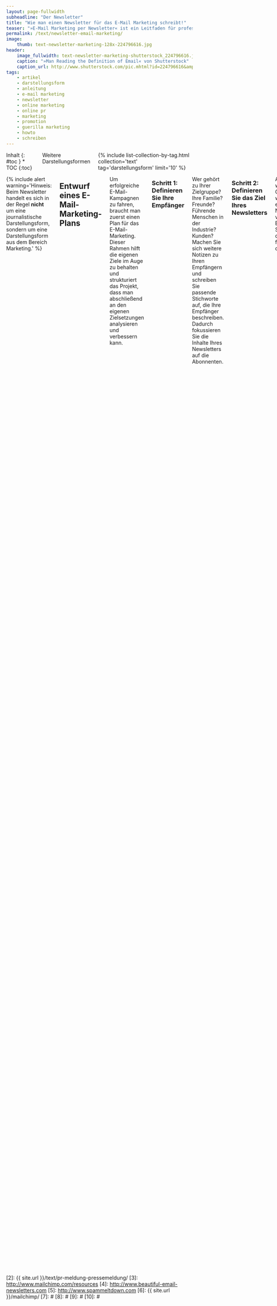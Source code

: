 ```yaml
---
layout: page-fullwidth
subheadline: "Der Newsletter"
title: "Wie man einen Newsletter für das E-Mail Marketing schreibt!"
teaser: "»E-Mail Marketing per Newsletter« ist ein Leitfaden für professionelles Online-Marketing. Neben einem E-Mail-Marketing-Plan erläutert das HowTo technische Hürden und typische Anfängerfehler."
permalink: /text/newsletter-email-marketing/
image:
    thumb: text-newsletter-marketing-128x-224796616.jpg
header:
    image_fullwidth: text-newsletter-marketing-shutterstock_224796616.jpg
    caption: "»Man Reading the Definition of Email« von Shutterstock"
    caption_url: http://www.shutterstock.com/pic.mhtml?id=224796616&amp;src=id
tags:
    - artikel
    - darstellungsform
    - anleitung
    - e-mail marketing
    - newsletter
    - online marketing
    - online pr
    - marketing
    - promotion
    - guerilla marketing
    - howto
    - schreiben
---
```

<div class="row">
<div class="medium-5 medium-push-7 columns" markdown="1">
<div class="panel radius" markdown="1">
Inhalt
{: #toc }
*  TOC
{:toc}
</div>

<div class="font-size-h4 b10 sans">Weitere Darstellungsformen</div>
{% include list-collection-by-tag.html collection='text' tag='darstellungsform' limit='10' %}


</div><!-- /.medium-5.columns -->
<div class="medium-7 medium-pull-5 columns" markdown="1">

{% include alert warning='Hinweis:  Beim Newsletter handelt es sich in der Regel <strong>nicht</strong> um eine journalistische Darstellungsform, sondern um eine Darstellungsform aus dem Bereich Marketing.' %}



## Entwurf eines E-Mail-Marketing-Plans

Um erfolgreiche E-Mail-Kampagnen zu fahren, braucht man zuerst einen Plan für das E-Mail-Marketing. Dieser Rahmen hilft die eigenen Ziele im Auge zu behalten und strukturiert das Projekt, dass man abschließend an den eigenen Zielsetzungen analysieren und verbessern kann.


### Schritt 1: Definieren Sie Ihre Empfänger

Wer gehört zu Ihrer Zielgruppe? Ihre Familie? Freunde? Führende Menschen in der Industrie? Kunden? Machen Sie sich weitere Notizen zu Ihren Empfängern und schreiben Sie passende Stichworte auf, die Ihre Empfänger beschreiben. Dadurch fokussieren Sie die Inhalte Ihres Newsletters auf die Abonnenten.


### Schritt 2: Definieren Sie das Ziel Ihres Newsletters

Aus welchem Grund wollen Sie einen Newsletter verschicken? Beantworten Sie sich dazu die folgenden drei Fragen:

1.  Warum wollen meine Empfänger von mir hören?
3.  Welche hilfreichen Informationen kann ich meinen Empfängern bieten?
5.  Was will ich mit meinen Newsletter erreichen?


### Schritt 3: Beschreiben Sie Ihr Ziel

Das Definieren von Zielen ist ein wichtiger Teil des Marketing-Plans. Wenn Sie sich Ziele für Ihren Newsletter stecken, können Sie anschließend besser überprüfen, ob Sie diese auch erreicht haben. Wollen Sie die Anzahl von Empfängern vergrößern? Wollen Sie bessere Klickzahlen für Ihre Website erreichen? Der Start ist schwierig und zuerst sollte das Ziel sein, eine konstante und loyale Leserschaft aufzubauen. Sie werden nicht sofort Effekte des Newsletters spüren.

Wenn Sie jedoch qualitativ hochwertige Newsletter produzieren, profitieren Sie auf lange Sicht und Erfolge mehren sich dann mit der Zeit. Betreiben Sie ein wenig Brainstorming und fragen Sie sich, was Sie in den nächsten sechs Monaten erreichen wollen. Dann schreiben Sie sich drei Dinge auf:

1.  Wie lautet das Ziel?
3.  Wie erreiche ich das Ziel?
5.  Wie messe ich den Erfolg?


### Schritt 4: Legen Sie die Frequenz für den Versand fest

Setzen Sie sich mit Ihrem Kalender hin und fragen Sie sich: Welche Taktung bzw. Frequenz ist für den Newsletter bzw. Ihre Empfänger sinnvoll? Empfehlenswert ist es, den Newsletter zumindest einmal pro Monat zu verschicken. Fühlen Sie sich jedoch nicht genötigt einen Newsletter zu verschicken, wenn es nichts Wissenswertes zu berichten gibt.

Vermeiden Sie jedoch eine zu große Zeitspanne. Einige Ihrer Abonnenten könnten vergessen haben, dass Sie sich für Ihren Newsletter persönlich entschieden haben. Verschicken Sie auch Ihren Newsletter auch nicht in einer zu hohen Frequenz, da dass ein Gefühl von Spamming beim Empfänger hinterlässt.


![]({{ site.urlimg }}text-email-marketing.jpg)

### Schritt 5: Erstellen Sie einen Zeitplan

Im letzten Schritt müssen Sie noch festlegen, wann Sie ihren Newsletter verschicken. Nehmen Sie sich Ihren Kalender zur Brust und legen Sie eine Deadline fest, wann welcher Arbeitsschritt abgearbeitet sein muss. Ein Plan könnte z.B. so aussehen:

Tag 1
:   Legen Sie die Themen für den nächsten Newsletter fest und welche Bilder/Fotos/Grafiken Sie nutzen könnten.

Tag 2
:   Schreiben Sie die Texte für Ihren Newsletter und suchen Sie Bilder/Fotos/Grafiken heraus.

Tag 3
:   Erstellen Sie den Newsletter mit Ihrer Software und checken Sie die Inhalte auf grammatikalische Fehler, Rechtschreibung und Design und schicken Sie TestE-Mails an sich selbst, um die Qualität des Newsletters zu überprüfen.

Tag 4
:   Verschicken Sie Ihren neuen Newsletter.



## Typische Anfängerfehler

1.  Sie haben keine Erlaubnis für die Verwendung einer E-Mail-Adresse einen Newsletter zu schicken, weil der Empfänger sich nicht selbstständig in den Newsletter eingetragen hat bzw. seine Erlaubnis gegeben hat, ihm Newsletter zuzustellen.
3.  Transactional E-Mails sind nicht das Gleiche wie ein Newsletter. Trennen Sie Ihren e-commerce-Bereich deutlich gegen den Marketing-Bereich ab, damit Sie nicht Ihre Kunden verunsichern und im schlimmsten Fall verlieren.
5.  Einer – wenn nicht der größte Fehler – bei einer E-Mail-Kampagne ist Hektik, Zeitdruck und eine fehlende Planung. Verschicken Sie keinen Newsletter unter Zeitdruck. Dadurch vermeiden Sie überflüssige Fehler. Denn eine fehlende Planung wirkt sich kontraproduktiv aus und stellt Ihre Produkte womöglich sogar falsch dar. Im schlimmsten Fall erreicht die Kampagne nicht die richtigen Adressaten oder die Abonnenten bestellen den unzureichenden Newsletter gleich ab.
7.  Machen Sie nicht den Fehler und denken, dass die Leute von Ihnen hören wollen. Wollen Sie einen Pitch vermarkten, dann verschicken Sie lieber persönliche E-Mails und nehmen Sie so Kontakt auf. Aber spammen Sie nicht ungefragt Ihr Umfeld zu.
9.  Selbst wenn Sie E-Mail-Adressen korrekt eingesammelt haben und Interessenten Ihren Newsletter selbstständig abonniert haben, kann es vorkommen, dass diese ihren Newsletter als Spam melden. Das liegt dann in der Regel an der Tatsache, dass die Abonnenten Ihre Einwilligung vergessen haben, weil diese bereits Monate zurückliegt. Seien Sie deshalb vorsichtig, beim unregelmäßigen Versand von Newslettern.
11.  Kaufen Sie keine E-Mail-Adressen Dritter. Denn sollten Sie den Adressaten einfach einen Newsletter zustellen, kann dieser leicht als Spam eingestuft werden. Außerdem schaden Sie Ihrer Marke, wenn Sie unerlaubt E-Mails an Ihnen Unbekannte Adressaten verschicken.
13.  Treffen Sie den richtigen Ton in ihren Newslettern und fragen Sie sich: Was würden meine Kunden in dem Newsletter interessieren? Was hilft Ihnen weiter? Welche Inhalte erwarten Sie von diesem Newsletter? Schreiben Sie also nicht wie ein Autoverkäufer und beherzigen Sie folgende Punkte:  

* Übertreiben Sie nicht die Verwendung von Ausrufezeichen!!!!!!!!!
* SCHREIEN SIE IHRE KUNDEN IM NEWSLETTER NICHT PERMANENT IN GROSSBUCHSTABEN AN!
* Konvertieren Sie den Newsletter in korrektes HTML und kopieren Sie den Text nicht einfach aus ihrem Word-Dokument »rüber«.
* Gestalten Sie Ihren Newsletter einheitlich und benutzen Sie bitte nicht <strong><span style="color: #fabb00;">alle</span> <span style="color: #00792c;">Farben</span> <span style="color: #005380;">des</span> <span style="color: #900055;">Regenbogens</span></strong> innerhalb des Textes.
* Benutzen Sie nie das Wort »Test« in der Betreffzeile.
* Verschicken Sie keinen Newsletter, der nur aus einem Bild ohne Text besteht.

14.  Benutzen Sie als Absender Ihres Newsletters nicht eine persönliche E-Mail-Adresse. Verschicken Sie einen Newsletter, dann vermeiden Sie Reply-Adressen wie GMX, Yahoo!, Hotmail oder GooglE-Mail. Benutzen Sie eine E-Mail-Adresse, die Ihre Firma bzw. Ihr Produkt widerspiegelt.
15.  Nach dem Newsletter, ist vor dem nächsten Newsletter. Verbessern Sie kontinuierlich Ihren Newsletter und analysieren Sie Ihre Kampagnen. Benutzen Sie Statistikwerkzeuge, um Ihre Empfänger und deren Interessen besser kennenzulernen. Je besser Sie Ihre Empfänger kennen und auf Ihre Wünschen eingehen, desto effektiver sind Ihre Kampagnen.



## Wie man den E-Mail-Verteiler weiter ausbaut

<figure>
<img src="{{ site.urlimg }}text-email-marketing-shutterstock_248957974.png">
<figcaption class="text-right"><a href="http://www.shutterstock.com/pic.mhtml?id=248957974&amp;src=id">»Newsletter illustration with laptop« von Shutterstock</a></figcaption>    
</figure>

Um die Reichweite seines eigenen Newsletters auszubauen, stehen zahlreiche Möglichkeiten zur Verfügung. Im Weiteren erkläre ich, wie Sie Ihren E-Mail-Verteiler weiter ausbauen.

1. Sammeln Sie über ein HTML-Formular neue Adressen an prominenter Stelle Ihrer Website. Je weniger Eingaben für den neuen Abonnenten notwendig sind, desto eher füllt er das Formular aus. Fragen Sie darum nur nach E-Mail-Adresse und Namen – oder nur nach der E-Mail-Adresse.
3. Überzeugen Sie mit Hilfe eines Newsletter-Archivs neugierige Besucher von der Qualität ihres Newsletters.
5. Erwähnen Sie ihren kostenlosen Newsletter auf Seminaren und Vorträgen und setzen Sie einen Link zum Anmeldeformular auf die letzte Seite Ihrer Präsentation.
7. Weisen Sie in ihrer E-Mail-Signatur und in der Signatur ihrer Mitarbeiter mit einem Link auf den Newsletter hin. Der Link in der Signatur sollte direkt auf das Anmeldeformular des Newsletters verweisen.
9. Fragen Sie jeden Interessenten und Kunden, der sich für ihr Produkt interessiert oder es kauft, ob er in ihren Newsletter-Verteiler aufgenommen werden will.
11. Bitten Sie oder verweisen Sie Ihre Leser und Empfänger darauf, den Newsletter Freunden weiterzuempfehlen.
13. Offerieren Sie ein relevantes und nützliches Geschenk als Gegenleistung für ein Newsletter-Abonnement.
15. Verlosen Sie Geschenke unter den Newsletter-Abonnenten und schreiben Sie auf Ihrer Website darüber.
17. Wenn Sie mit Kollegen und Kunden Visitenkarten austauschen, fragen Sie, ob Sie die E-Mail in Ihren Newsletter aufnehmen dürfen. Markieren Sie direkt diejenigen Adressen, die nicht an dem Newsletter interessiert sind. So beugen Sie vor, versehentlich jemanden ungefragt in den Newsletter aufzunehmen.
19. Verweisen Sie auf Briefumschlägen und -bögen auf den Newsletter per Link.
21. Bauen Sie einen Newsletter-Hinweis nach Artikel auf Ihrem Blog ein.
23. Erwähnen Sie den Newsletter auf ihren eigenen Flyern, Umschlägen oder auf ihrem Anrufbeantworter oder in der Warteschleife.
25. Drucken Sie regelmäßig Newsletter aus und legen Sie diese im Eingangsbereich Ihres Büros oder am Empfang zum mitnehmen aus.
27. Sammeln Sie E-Mail-Adressen nach Vorträgen über ein ausgedrucktes Formular.
29. Sammeln Sie bei einer Veranstaltung E-Mail-Adressen am Eingang/Eingangsbereich, wenn Kunden Tickets kaufen oder die Konferenz besuchen.


### Die Funktionsweise von HTML-E-Mails

Der Versand von HTML-E-Mails gestaltet sich alles andere als trivial. Besonders die verschiedenen E-Mail-Programme und Möglichkeiten eine HTML-E-Mail abzurufen erschweren das einheitliche Aussehen und die einwandfreie Darstellung eines HTML-Newsletters. Trotzdem empfiehlt sich die Verwendung von HTML-E-Mails, da heute mittlerweile die Meisten Abonnenten HTML-fähige Programme und Services nutzen. Trotzdem schadet ein gewisses Hintergrundwissen nicht, um Fehler zu vermeiden bzw. auszumerzen.


### Das Multipart/Alternative MIME Format

Der wichtigste technische Aspekt beim Versand von HTML-E-Mails ist die Tatsache, dass man nicht einfach eine HTML-Datei an die E-Mail anhängt. Auch reicht es nicht aus einfach HTML-Code in eine E-Mail hineinzukopieren. In den Standardeinstellungen verschicken die meisten Programme reine Text-E-Mails. Um jedoch HTML-E-Mails zu verschicken, muss das Programm gleichzeitig eine Text-E-Mail und eine HTML-E-Mail verschicken. Je nachdem, welches Format das Empfängerprogramm lesen kann, wird die Text- oder HTML-E-Mail angezeigt. Der Name für dieses Format lautet Multipart-Alternative-MIME.


### Über die Verwendung von Bilddateien in HTML-E-Mails

Der Hauptgrund HTML-E-Mails zu verschicken, ist die Möglichkeit Bilder in die E-Mail einzubauen. Um Bilder korrekt einzubauen, legt man sie zuerst auf einen Server im Web ab. Dann verweist man in der HTML-E-Mail auf diese Bilder. Je nach Einstellungen lädt das E-Mail-Programm des Empfängers die Bilder automatisch nach oder der Benutzer muss ausdrücklich den Download der Bilder bestätigen.

Durch den Upload von Grafiken auf eigene Server kann man E-Mails tracken. Denn über den Server, der die Bilder ausliefert, kann man herausfinden, ob die Grafiken und Bilder tatsächlich abgerufen werden. Diese Technik nutzen auch Spammer, um herauszufinden, ob eine E-Mail tatsächlich geöffnet wurde.

Baut man Bilder in eine HTML-E-Mail ein, sollte diese mit einem direkten Link auf die Datei geschehen. Z.B. so:

`<img src="http://www.ihredomain.de/images/logo.jpg">`

Aber nicht so:

`<img src="/images/logo.jpg">`


### Der eigentliche Versand der HTML-E-Mail

Verschickt man HTML-E-Mails an eine Gruppe von Empfängern, sollte man jede E-Mail einzeln an den jeweiligen Empfänger verschicken. Benutzt man das CC-Feld für sämtliche Adressen verrät man einerseits seinen kompletten Verteiler und stellt die Empfänger bloß und verhindert andererseits das individuelle Tracking.

Verschicken Sie HTML-Newsletter in Eigenregie nutzen Sie nie das CC-Feld für die Empfänger, sondern schützen Sie ihre Empfänger und benutzen Sie das BCC-Feld. Dieses verhindert das der jeweilige Empfänger alle anderen E-Mail-Adressaten mitbekommt.



## Das Double-Opt-In-Verfahren

Beim Double-Opt-In-Verfahren handelt es sich um ein Anmeldeverfahren, mit dem unterbunden werden soll, dass Menschen ohne ihr Einverständnis einen Newsletter erhalten. Hat ein User auf einer Website seine E-Mail-Adresse hinterlassen, um fortan einen Newsletter zu abonnieren, erhält er erst mal eine automatisch generierte E-Mail. Darin enthalten ist ein Bestätigungslink vor, mit dessen Aufruf das Abon­nement aktiviert wird. Auf diese Weise bestätigt der Newsletter-Abonnent also zwei Mal, dass er den Newsletter tatsächlich beziehen möchte. Dadurch wird verhindert, dass Fremde eine E-Mail-Adresse einfach aus Spaß oder Bosheit in einen E-Mail-Verteiler eintragen können. Wird nämlich die Nachfrage-E-Mail ignoriert, wird die E-Mail-Adresse so lange nicht in den Verteiler aufgenommen, bis der Link ange­klickt wird.

Natürlich hat dieses Verfahren auch einen Nachteil: Faule oder weniger motivierte Interessenten bleiben beim Double-Opt-In-Verfahren auf der Strecke, wenn sie nicht auf den Bestätigungslink klicken. Auch die Newsletter-Interessenten, die dieses Verfahren nicht kennen, werden eventuell abgeschreckt. Deshalb ist es besonders wichtig, den Vorgang so unkompliziert und einfach wie möglich zu halten.

Trotz dieser offensichtlichen Nachteile setzen alle professionellen Services und Newsletter-Anbieter auf dieses Verfahren. Ein fairer und korrekter Umgang mit Menschen zahlt sich am Ende immer aus. Deshalb verzichten Sie lieber auf ein paar weniger interessierte Leser, um die wirklich Neugierigen bei der Stange zu halten. Das Double-Opt-In-Verfahren haben alle regulären Onlineservices und fortgeschrittene Programme als Funktion integriert. Sie brauchen lediglich die Texte der Double-Opt-In-Nachrichten den eigenen Vorstellungen anzupassen, den Rest übernimmt der Service.



## Aufbau eines professionellen HTML-Newsletters

1.  Im Absenderfeld nennen Sie ihre Firma/Projekt mit Namen. Dadurch erkennen die Empfänger direkt, von wem die E-Mail verschickt wurde. Diese Auszeichnung verhindert, dass ihre E-Mails schnell vom Empfänger als Spam markiert werden.
3.  In die Betreffzeile schreiben Sie einen relevanten Titel. Professionelle und ernsthafte Newsletter kennzeichnen darüberhinaus E-Mails als Pressemeldung oder Pressetext in der Betreffzeile.
5.  Das An-Feld ihrer E-Mail sollte nicht die E-Mail-Adresse des Empfängers anzeigen, sondern seinen korrekten Namen.
7.  Jeder legale Newsletter beinhaltet einen Link, über welchen sich Empfänger direkt aus dem Newsletter-Verteiler austragen können. Natürlich wollen Sie nicht, dass Empfänger ihre E-Mail aus dem Verteiler nehmen. Sie können diese auch nicht festhalten. Erzeugen Sie Vertrauen, indem Sie in der Kopf- und spätestens in der Fußzeile einen Link präsentieren über welchen man den Newsletter abbestellen kann.
9.  Im Kopfbereich empfiehlt es sich einen Link »Diese E-Mail im Browser anzeigen« zu positionieren. Sollte wider Erwarten ein Empfänger eine HTML-E-Mail nicht lesen können, kann er sich über diesen Link den gesamten Newsletter im Browser anzeigen lassen. Dieser Link gibt dem Empfänger außerdem die Möglichkeit den Link zum jeweiligen Newsletter weiterzukommunizieren.
11.  Jeder Newsletter braucht ein Impressum mit ihren Konkaktdaten. Ein Impressum wird einerseits nach deutschem Recht verlangt, andererseits ermöglicht es Rückmeldungen und verleiht ihrem Newsletter einen seriösen Anstrich.
13.  Es ist eine gute Idee innerhalb des Newsletter noch eine Erinnerung für den Empfänger zu schreiben, die z.B. so lauten könnte: »Sie empfangen diesen Newsletter, weil Sie sich auf unserer Website dafür entschieden haben«. Wie bereits erwähnt, vergessen Empfänger über die Wochen und Monate, dass sie sich in ihren Newsletter eingetragen haben. Eine kleine Erinnerung hilft somit auf die Sprünge und verhindert den Klick auf Löschen oder Diese E-Mail als Spam markieren.
15.  Erstellen Sie bei größeren Newslettern ein Inhaltsverzeichnis, das im Kopfbereich der E-Mail anzeigt wird. Wenn Sie z.B. einen umfangreichen Newsletter mit den zehn neuesten Büchers des Verlages verschicken, hilft ein Inhaltsverzeichnis, damit der Empfänger sich schnell einen Überblick verschaffen kann. Schließlich wollen Sie nicht die Zeit des Abonnenten verschwenden, sondern ihn schnell zu den für ihn relevanten Informationen leiten.

## Häufige Fehler bei Newslettern

1. Verweisen Sie – wie weiter oben erwähnt – mit einem direkten Link auf Bilder.
2. Benutzen Sie kein Javascript, Flash oder ActiveX in ihrem Newsletter.
3. Halten Sie den Newsletter funktional und vermeiden Sie beim Design nicht überengagiert zur Sache zu gehen.
4. Verlinken Sie keine externe CSS-Datei. Denn alle Informationen zu den CSS-Styles gehören in den `<head>`-Bereich und/oder in die Tags im `<body>`-Bereich.
5. Die ärgerlichsten Fehler beim Versand von Newslettern passieren besonders dann, wenn man den Newsletter vor dem Versand nicht noch einmal mit einer Checkliste nach Fehlern untersucht hat. Ihnen ist es sicherlich auch schon einmal passiert, dass Sie einen Newsletter »aus Versehen« zweimal bekommen haben, weil im ersten Teil ein wichtiger Link oder Attachments fehlten.
6. Nach deutschem Gesetz darf man Empfängern, die nicht eindrücklich eingewilligt haben, keinen Newsletter kalt zustellen. Im schlimmsten Fall verklagt Sie der Empfänger, weil er Sie als Spammer bezichtigt.
7. Was juristisch für die Versender von Werbe-Mails (und Spam) gilt, ist auch für die Versender von Newslettern relevant. Nach der Anti-Spam-Regelung im Gesetz gegen unlauteren Wettbewerb dürfen WerbE-Mails nur nach vorherigem Einverständnis des Empfängers verschickt werden. Wird dies nicht beachtet, stellen sie nach dem Gesetz eine unzumutbare Belästigung dar, die Schadensersatzansprüche zur Folge haben kann. Newsletter dürfen daher nur auf Anforderung und niemals an alle Empfänger einer auf anderem Wege entstandenen Adressliste verschickt werden.
8. Wenn man HTML-Newsletter selbst mit Hilfe eines HTML-Programmes erstellen will, dann verzichtet man auf WYSIWYG-Editor. Benutzen Sie stattdessen einen professionellen HTML-Editor. Denn WYSIWYG-Editore blähen den Code unnötig auf und die Wahrscheinlichkeit häuft sich, dass der HTML-Newsletter nicht korrekt angezeigt wird, weil Sie keinen sauberen Code produziert haben.
9. Verschicken Sie in ihrem Newsletter nicht nur ein riesiges Bild. Im schlimmsten Fall wird es nicht angezeigt – und die Wahrscheinlichkeit ist groß – und sämtliche »Inhalte« erreichen nicht den Empfänger. Außerdem nutzen Spammer diese Art von HTML-E-Mails.



## Checkliste für erfolgreiche Newsletter


### Gestaltung

1.  Vermeiden Sie im Betreff den vermehrten Einsatz von Sonderzeichen und Großbuchstaben.
3.  Verzichten Sie auf eine Personalisierung in der Betreffzeile.
5.  Verwenden Sie keine unseriösen und marktschreierischen Begriffe.
7.  Versenden Sie keine Anhänge (wenn doch, dann nur kleine Dateien in bekann­ten Formaten wie PDF, JPG oder RTF).
9.  Nennen Sie einen Ansprechpartner und geben Sie ein Impressum mit Kontakt­möglichkeiten an.


### Adressangaben

1.  Schaffen Sie Vertrauen und wählen Sie eine seriöse Versandadresse, die in Ver­bindung mit dem Versender steht.
3.  Verwenden Sie eine gültige Absender- und Antwortadresse.
5.  Achten Sie auf einen gültigen Domainnamen des Mailservers.


### und Abmeldung des Newsletters

1.  Bieten Sie eine Double-Opt-In-Funktion für das Anmelden zum Newsletter an. 
3.  Richten Sie einen Unsubscribe-Link oder eine Möglichkeit zur Abmeldung des Newsletters ein.
5.  Integrieren Sie eine Datenschutzerklärung, um weiteres Vertrauen zu schaffen.
7.  Löschen Sie abgemeldete E-Mail-Adressen sicher und verbindlich.


### Verhaltensregeln

1.  Seien Sie für Rückmeldungen und Beschwerden in kürzester Zeit erreichbar.
3.  Nehmen Sie Beschwerden ernst und reagieren Sie möglichst prompt.
5.  Löschen Sie E-Mail-Adressen, die über eine Fehlermeldung zurückkommen.



## Weiterführende Links, Quellen und Bücher

* [Ausführliches Marketing-Glossar][1]
* [Wie man eine PR-Meldung schreibt!][2]
* [Englischsprachige Anleitungen zum Thema Newsletter][3] von [Mailchimp][6]
* [Inspirationsquelle für gut gestaltete Newsletter][4]
* [»Design trends and patterns in html email design«][5]




## Weitere Darstellungsformen

{% include list-collection-by-tag.html collection='text' tag='darstellungsform' limit='10' %}


</div><!-- /.medium-7.columns -->
</div><!-- /.row -->




 [1]: http://www.eyedee-media.com/marketing/glossar.html
 [2]: {{ site.url }}/text/pr-meldung-pressemeldung/
 [3]: http://www.mailchimp.com/resources
 [4]: http://www.beautiful-email-newsletters.com
 [5]: http://www.spammeltdown.com
 [6]: {{ site.url }}/mailchimp/
 [7]: #
 [8]: #
 [9]: #
 [10]: #